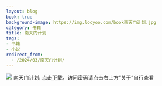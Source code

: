 ```yaml
---
layout: blog
book: true
background-image: https://img.locyoo.com/book南天门计划.jpg
category: 书籍
title: 南天门计划
tags:
- 书籍
- 小说
redirect_from:
  - /2024/03/南天门计划/
---
```

![](https://img.locyoo.com/book南天门计划.jpg)
南天门计划: <a name = "ref1" href="https://url18.ctfile.com/f/50983618-1375543048-e1f48d?p=3619">点击下载</a>，访问密码请点击右上方“关于”自行查看